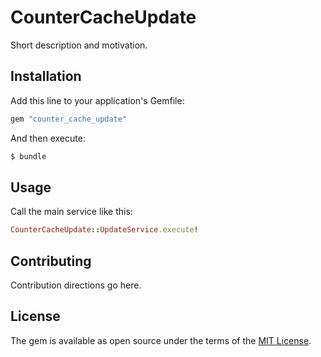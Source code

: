 # CounterCacheUpdate
Short description and motivation.

## Installation
Add this line to your application's Gemfile:

```ruby
gem "counter_cache_update"
```

And then execute:
```bash
$ bundle
```

## Usage

Call the main service like this:
```ruby
CounterCacheUpdate::UpdateService.execute!
```

## Contributing
Contribution directions go here.

## License
The gem is available as open source under the terms of the [MIT License](http://opensource.org/licenses/MIT).
